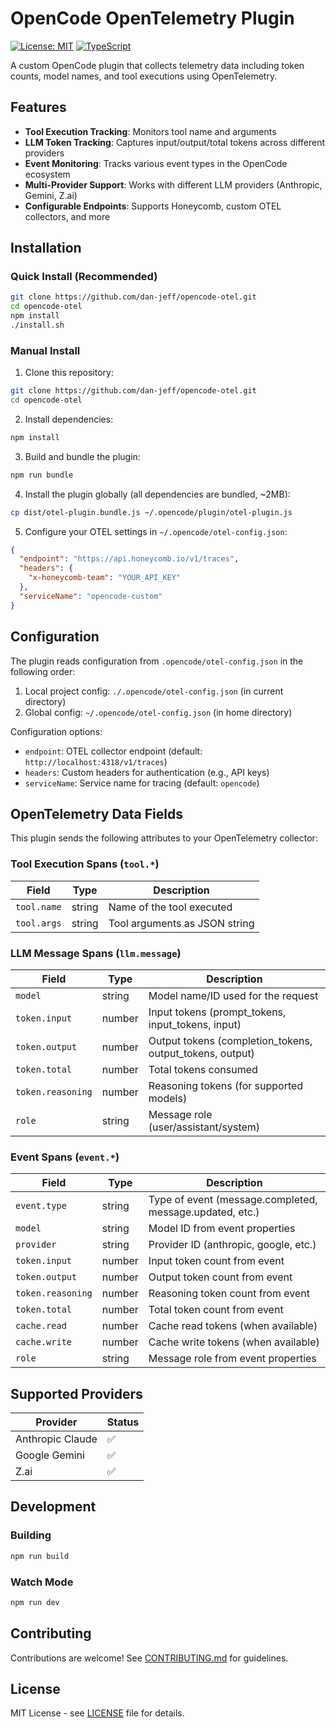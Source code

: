 # OpenCode OpenTelemetry Plugin

[![License: MIT](https://img.shields.io/badge/License-MIT-yellow.svg)](https://opensource.org/licenses/MIT)
[![TypeScript](https://img.shields.io/badge/TypeScript-5.0+-blue.svg)](https://www.typescriptlang.org/)

A custom OpenCode plugin that collects telemetry data including token counts, model names, and tool executions using OpenTelemetry.

## Features

- **Tool Execution Tracking**: Monitors tool name and arguments
- **LLM Token Tracking**: Captures input/output/total tokens across different providers
- **Event Monitoring**: Tracks various event types in the OpenCode ecosystem
- **Multi-Provider Support**: Works with different LLM providers (Anthropic, Gemini, Z.ai)
- **Configurable Endpoints**: Supports Honeycomb, custom OTEL collectors, and more

## Installation

### Quick Install (Recommended)

```bash
git clone https://github.com/dan-jeff/opencode-otel.git
cd opencode-otel
npm install
./install.sh
```

### Manual Install

1. Clone this repository:
```bash
git clone https://github.com/dan-jeff/opencode-otel.git
cd opencode-otel
```

2. Install dependencies:
```bash
npm install
```

3. Build and bundle the plugin:
```bash
npm run bundle
```

4. Install the plugin globally (all dependencies are bundled, ~2MB):
```bash
cp dist/otel-plugin.bundle.js ~/.opencode/plugin/otel-plugin.js
```

5. Configure your OTEL settings in `~/.opencode/otel-config.json`:
```json
{
  "endpoint": "https://api.honeycomb.io/v1/traces",
  "headers": {
    "x-honeycomb-team": "YOUR_API_KEY"
  },
  "serviceName": "opencode-custom"
}
```

## Configuration

The plugin reads configuration from `.opencode/otel-config.json` in the following order:
1. Local project config: `./.opencode/otel-config.json` (in current directory)
2. Global config: `~/.opencode/otel-config.json` (in home directory)

Configuration options:
- `endpoint`: OTEL collector endpoint (default: `http://localhost:4318/v1/traces`)
- `headers`: Custom headers for authentication (e.g., API keys)
- `serviceName`: Service name for tracing (default: `opencode`)

## OpenTelemetry Data Fields

This plugin sends the following attributes to your OpenTelemetry collector:

### Tool Execution Spans (`tool.*`)
| Field | Type | Description |
|-------|------|-------------|
| `tool.name` | string | Name of the tool executed |
| `tool.args` | string | Tool arguments as JSON string |

### LLM Message Spans (`llm.message`)
| Field | Type | Description |
|-------|------|-------------|
| `model` | string | Model name/ID used for the request |
| `token.input` | number | Input tokens (prompt_tokens, input_tokens, input) |
| `token.output` | number | Output tokens (completion_tokens, output_tokens, output) |
| `token.total` | number | Total tokens consumed |
| `token.reasoning` | number | Reasoning tokens (for supported models) |
| `role` | string | Message role (user/assistant/system) |

### Event Spans (`event.*`)
| Field | Type | Description |
|-------|------|-------------|
| `event.type` | string | Type of event (message.completed, message.updated, etc.) |
| `model` | string | Model ID from event properties |
| `provider` | string | Provider ID (anthropic, google, etc.) |
| `token.input` | number | Input token count from event |
| `token.output` | number | Output token count from event |
| `token.reasoning` | number | Reasoning token count from event |
| `token.total` | number | Total token count from event |
| `cache.read` | number | Cache read tokens (when available) |
| `cache.write` | number | Cache write tokens (when available) |
| `role` | string | Message role from event properties |

## Supported Providers

| Provider | Status |
|----------|--------|
| Anthropic Claude | ✅ |
| Google Gemini | ✅ |
| Z.ai | ✅ |

## Development

### Building

```bash
npm run build
```

### Watch Mode

```bash
npm run dev
```

## Contributing

Contributions are welcome! See [CONTRIBUTING.md](CONTRIBUTING.md) for guidelines.

## License

MIT License - see [LICENSE](LICENSE) file for details.
